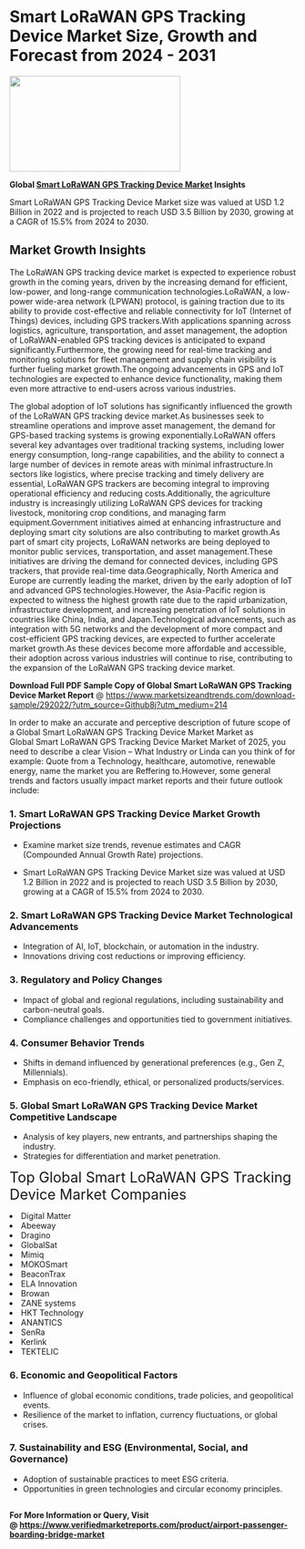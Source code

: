 <H1>Smart LoRaWAN GPS Tracking Device Market Size, Growth and Forecast from 2024 - 2031</H1><img class="aligncenter size-medium wp-image-584254" src="https://thirdeyenews.in/wp-content/uploads/2024/09/Global-Market-Research-300x168.jpeg" alt="" width="300" height="168" /><p><strong>Global&nbsp;<a href="https://www.marketsizeandtrends.com/download-sample/292022/?utm_source=Github8j?utm_medium=214">Smart LoRaWAN GPS Tracking Device Market</a> Insights</strong></p><p>Smart LoRaWAN GPS Tracking Device Market size was valued at USD 1.2 Billion in 2022 and is projected to reach USD 3.5 Billion by 2030, growing at a CAGR of 15.5% from 2024 to 2030.</p><p><h2>Market Growth Insights</h2> <p>The LoRaWAN GPS tracking device market is expected to experience robust growth in the coming years, driven by the increasing demand for efficient, low-power, and long-range communication technologies.LoRaWAN, a low-power wide-area network (LPWAN) protocol, is gaining traction due to its ability to provide cost-effective and reliable connectivity for IoT (Internet of Things) devices, including GPS trackers.With applications spanning across logistics, agriculture, transportation, and asset management, the adoption of LoRaWAN-enabled GPS tracking devices is anticipated to expand significantly.Furthermore, the growing need for real-time tracking and monitoring solutions for fleet management and supply chain visibility is further fueling market growth.The ongoing advancements in GPS and IoT technologies are expected to enhance device functionality, making them even more attractive to end-users across various industries.</p> <p>The global adoption of IoT solutions has significantly influenced the growth of the LoRaWAN GPS tracking device market.As businesses seek to streamline operations and improve asset management, the demand for GPS-based tracking systems is growing exponentially.LoRaWAN offers several key advantages over traditional tracking systems, including lower energy consumption, long-range capabilities, and the ability to connect a large number of devices in remote areas with minimal infrastructure.In sectors like logistics, where precise tracking and timely delivery are essential, LoRaWAN GPS trackers are becoming integral to improving operational efficiency and reducing costs.Additionally, the agriculture industry is increasingly utilizing LoRaWAN GPS devices for tracking livestock, monitoring crop conditions, and managing farm equipment.Government initiatives aimed at enhancing infrastructure and deploying smart city solutions are also contributing to market growth.As part of smart city projects, LoRaWAN networks are being deployed to monitor public services, transportation, and asset management.These initiatives are driving the demand for connected devices, including GPS trackers, that provide real-time data.Geographically, North America and Europe are currently leading the market, driven by the early adoption of IoT and advanced GPS technologies.However, the Asia-Pacific region is expected to witness the highest growth rate due to the rapid urbanization, infrastructure development, and increasing penetration of IoT solutions in countries like China, India, and Japan.Technological advancements, such as integration with 5G networks and the development of more compact and cost-efficient GPS tracking devices, are expected to further accelerate market growth.As these devices become more affordable and accessible, their adoption across various industries will continue to rise, contributing to the expansion of the LoRaWAN GPS tracking device market.</p> <p><span class=""><strong>Download Full PDF Sample Copy of Global Smart LoRaWAN GPS Tracking Device Market Report</strong> @ <a href="https://www.marketsizeandtrends.com/download-sample/292022/?utm_source=Github8j?utm_medium=214" target="_blank">https://www.marketsizeandtrends.com/download-sample/292022/?utm_source=Github8j?utm_medium=214</a></span></p><p>In order to make an accurate and perceptive description of future scope of a Global&nbsp;Smart LoRaWAN GPS Tracking Device Market Market as Global&nbsp;Smart LoRaWAN GPS Tracking Device Market Market of 2025, you need to describe a clear Vision &ndash; What Industry or Linda can you think of for example: Quote from a Technology, healthcare, automotive, renewable energy, name the market you are Reffering to.However, some general trends and factors usually impact market reports and their future outlook include:</p><h3>1.&nbsp;<strong>Smart LoRaWAN GPS Tracking Device Market Growth Projections</strong></h3><ul><li>Examine market size trends, revenue estimates and CAGR (Compounded Annual Growth Rate) projections.</li><li><p>Smart LoRaWAN GPS Tracking Device Market size was valued at USD 1.2 Billion in 2022 and is projected to reach USD 3.5 Billion by 2030, growing at a CAGR of 15.5% from 2024 to 2030.</p></li></ul><h3>2.&nbsp;<strong>Smart LoRaWAN GPS Tracking Device Market Technological Advancements</strong></h3><ul><li>Integration of AI, IoT, blockchain, or automation in the industry.</li><li>Innovations driving cost reductions or improving efficiency.</li></ul><h3>3.&nbsp;<strong>Regulatory and Policy Changes</strong></h3><ul><li>Impact of global and regional regulations, including sustainability and carbon-neutral goals.</li><li>Compliance challenges and opportunities tied to government initiatives.</li></ul><h3>4.&nbsp;<strong>Consumer Behavior Trends</strong></h3><ul><li>Shifts in demand influenced by generational preferences (e.g., Gen Z, Millennials).</li><li>Emphasis on eco-friendly, ethical, or personalized products/services.</li></ul><h3>5.&nbsp;<strong>Global Smart LoRaWAN GPS Tracking Device Market Competitive Landscape</strong></h3><ul><li>Analysis of key players, new entrants, and partnerships shaping the industry.</li><li>Strategies for differentiation and market penetration.</li></ul><p data-pm-slice="1 1 []"><span style="color: inherit; font-family: inherit; font-size: 25px;">Top Global Smart LoRaWAN GPS Tracking Device Market Companies</span></p><div class="" data-test-id=""><p><li>Digital Matter</li><li> Abeeway</li><li> Dragino</li><li> GlobalSat</li><li> Mimiq</li><li> MOKOSmart</li><li> BeaconTrax</li><li> ELA Innovation</li><li> Browan</li><li> ZANE systems</li><li> HKT Technology</li><li> ANANTICS</li><li> SenRa</li><li> Kerlink</li><li> TEKTELIC</li></p></div><h3>6.&nbsp;<strong>Economic and Geopolitical Factors</strong></h3><ul><li>Influence of global economic conditions, trade policies, and geopolitical events.</li><li>Resilience of the market to inflation, currency fluctuations, or global crises.</li></ul><h3>7.&nbsp;<strong>Sustainability and ESG (Environmental, Social, and Governance)</strong></h3><ul><li>Adoption of sustainable practices to meet ESG criteria.</li><li>Opportunities in green technologies and circular economy principles.</li></ul><h2><strong style="font-size: 14px;">For More Information or Query, Visit @&nbsp;</strong><a style="background-color: #ffffff; font-size: 14px;" href="https://www.marketsizeandtrends.com/report/smart-lorawan-gps-tracking-device-market/" target="_blank">https://www.verifiedmarketreports.com/product/airport-passenger-boarding-bridge-market</a></h2>